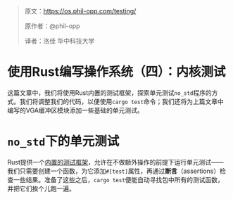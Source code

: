 > 原文：https://os.phil-opp.com/testing/
>
> 原作者：@phil-opp
>
> 译者：洛佳  华中科技大学

# 使用Rust编写操作系统（四）：内核测试

这篇文章中，我们将使用Rust内置的测试框架，探索单元测试`no_std`程序的方式。我们将调整我们的代码，以便使用`cargo test`命令；我们还将为上篇文章中编写的VGA缓冲区模块添加一些基础的单元测试。

# `no_std`下的单元测试

Rust提供一个[内置的测试框架](https://doc.rust-lang.org/book/second-edition/ch11-00-testing.html)，允许在不做额外操作的前提下运行单元测试——我们只需要创建一个函数，为它添加`#[test]`属性，再通过**断言**（assertions）检查一些结果。准备了这些之后，`cargo test`便能自动寻找包中所有的测试函数，并把它们挨个儿跑一遍。


